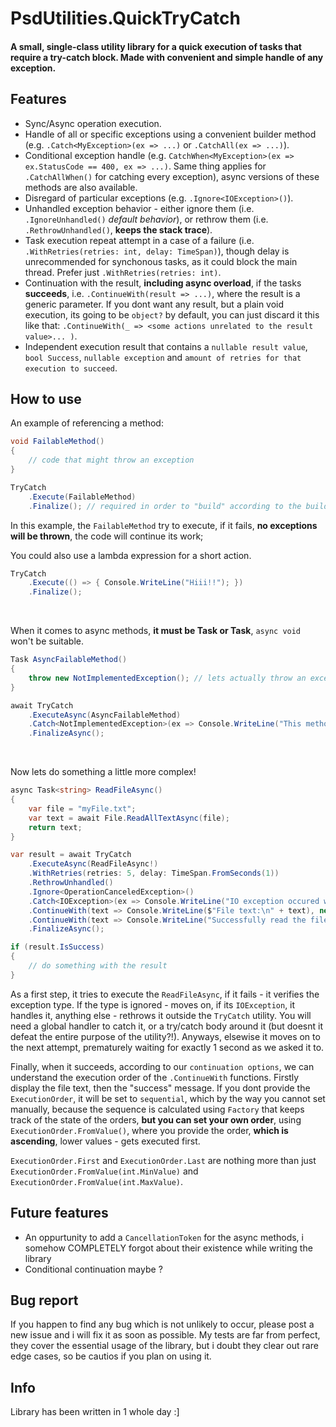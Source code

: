 # PsdUtilities.QuickTryCatch

#### A small, single-class utility library for a quick execution of tasks that require a try-catch block. Made with convenient and simple handle of any exception.

## Features
- Sync/Async operation execution.
- Handle of all or specific exceptions using a convenient builder method (e.g. `.Catch<MyException>(ex => ...)` or `.CatchAll(ex => ...)`).
- Conditional exception handle (e.g. `CatchWhen<MyException>(ex => ex.StatusCode == 400, ex => ...)`. Same thing applies for `.CatchAllWhen()` for catching every exception), async versions of these methods are also available.
- Disregard of particular exceptions (e.g. `.Ignore<IOException>()`).
- Unhandled exception behavior - either ignore them (i.e. `.IgnoreUnhandled()` *default behavior*), or rethrow them (i.e. `.RethrowUnhandled()`, **keeps the stack trace**).
- Task execution repeat attempt in a case of a failure (i.e. `.WithRetries(retries: int, delay: TimeSpan)`), though delay is unrecommended for synchonous tasks, as it could block the main thread. Prefer just `.WithRetries(retries: int)`.
- Continuation with the result, **including async overload**, if the tasks **succeeds**, i.e. `.ContinueWith(result => ...)`, where the result is a generic parameter. If you dont want any result, but a plain void execution, its going to be `object?` by default, you can just discard it this like that: `.ContinueWith(_ => <some actions unrelated to the result value>... )`.
- Independent execution result that contains a `nullable result value`, `bool Success`, `nullable exception` and `amount of retries for that execution to succeed`.

## How to use

An example of referencing a method:
```csharp
void FailableMethod()
{
	// code that might throw an exception
}

TryCatch
	.Execute(FailableMethod)
	.Finalize(); // required in order to "build" according to the builder specifications and run the action task.
```
In this example, the `FailableMethod` try to execute, if it fails, **no exceptions will be thrown**, the code will continue its work;<br>

You could also use a lambda expression for a short action.
```csharp
TryCatch
	.Execute(() => { Console.WriteLine("Hiii!!"); })
	.Finalize();
```
<br>

When it comes to async methods, **it must be Task or Task<T>**, `async void` won't be suitable.
```csharp
Task AsyncFailableMethod()
{
	throw new NotImplementedException(); // lets actually throw an exception
}

await TryCatch
	.ExecuteAsync(AsyncFailableMethod)
	.Catch<NotImplementedException>(ex => Console.WriteLine("This method is not implemented."))
	.FinalizeAsync();
```
<br>

Now lets do something a little more complex!  
```csharp
async Task<string> ReadFileAsync()
{
    var file = "myFile.txt";
    var text = await File.ReadAllTextAsync(file);
    return text;
}

var result = await TryCatch
    .ExecuteAsync(ReadFileAsync!)
    .WithRetries(retries: 5, delay: TimeSpan.FromSeconds(1))
    .RethrowUnhandled()
    .Ignore<OperationCanceledException>()
    .Catch<IOException>(ex => Console.WriteLine("IO exception occured while trying to read the file: " + ex.Message))
    .ContinueWith(text => Console.WriteLine($"File text:\n" + text), new ContinueOptions() { ExecutionOrder = ExecutionOrder.First })
    .ContinueWith(text => Console.WriteLine("Successfully read the file!"), new ContinueOptions() { ExecutionOrder = ExecutionOrder.Last })
    .FinalizeAsync();

if (result.IsSuccess)
{
	// do something with the result
}
```
As a first step, it tries to execute the `ReadFileAsync`, if it fails - it verifies the exception type. If the type is ignored - moves on, if its `IOException`, it handles it, anything else - rethrows it outside the `TryCatch` utility. You will need a global handler to catch it, or a try/catch body around it (but doesnt it defeat the entire purpose of the utility?!). Anyways, elsewise it moves on to the next attempt, prematurely waiting for exactly 1 second as we asked it to.

Finally, when it succeeds, according to our `continuation options`, we can understand the execution order of the `.ContinueWith` functions. Firstly display the file text, then the "success" message. If you dont provide the `ExecutionOrder`, it will be set to `sequential`, which by the way you cannot set manually, because the sequence is calculated using `Factory` that keeps track of the state of the orders, **but you can set your own order**, using `ExecutionOrder.FromValue()`, where you provide the order, **which is ascending**, lower values - gets executed first.

`ExecutionOrder.First` and `ExecutionOrder.Last` are nothing more than just `ExecutionOrder.FromValue(int.MinValue)` and `ExecutionOrder.FromValue(int.MaxValue)`.

## Future features
- An oppurtunity to add a `CancellationToken` for the async methods, i somehow COMPLETELY forgot about their existence while writing the library
- Conditional continuation maybe ?

## Bug report
If you happen to find any bug which is not unlikely to occur, please post a new issue and i will fix it as soon as possible.
My tests are far from perfect, they cover the essential usage of the library, but i doubt they clear out rare edge cases, so be cautios if you plan on using it.

## Info
Library has been written in 1 whole day :]
